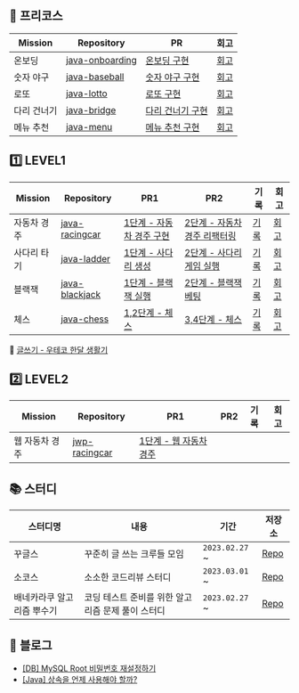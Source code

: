 ## 🍏 프리코스

| Mission | Repository                                                      | PR                                                                          | 회고                                     |
|---------|-----------------------------------------------------------------|-----------------------------------------------------------------------------|----------------------------------------|
| 온보딩     | [java-onboarding](https://github.com/woo-chang/java-onboarding) | [온보딩 구현](https://github.com/woowacourse-precourse/java-onboarding/pull/373) | [회고](https://woo-chang.tistory.com/49) |
| 숫자 야구   | [java-baseball](https://github.com/woo-chang/java-baseball)     | [숫자 야구 구현](https://github.com/woowacourse-precourse/java-baseball/pull/389) | [회고](https://woo-chang.tistory.com/50) |
| 로또      | [java-lotto](https://github.com/woo-chang/java-lotto)           | [로또 구현](https://github.com/woowacourse-precourse/java-lotto/pull/158)       | [회고](https://woo-chang.tistory.com/51) |
| 다리 건너기  | [java-bridge](https://github.com/woo-chang/java-bridge)         | [다리 건너기 구현](https://github.com/woowacourse-precourse/java-bridge/pull/466)  | [회고](https://woo-chang.tistory.com/52) |
| 메뉴 추천   | [java-menu](https://github.com/woo-chang/java-menu)             | [메뉴 추천 구현](https://github.com/woowacourse-precourse/java-menu/pull/155)     | [회고](https://woo-chang.tistory.com/61) |

## 1️⃣ LEVEL1

| Mission | Repository                                                    | PR1                                                                       | PR2                                                                         | 기록                                                                | 회고                                     |
|---------|---------------------------------------------------------------|---------------------------------------------------------------------------|-----------------------------------------------------------------------------|-------------------------------------------------------------------|----------------------------------------|
| 자동차 경주  | [java-racingcar](https://github.com/woo-chang/java-racingcar) | [1단계 - 자동차 경주 구현](https://github.com/woowacourse/java-racingcar/pull/504) | [2단계 - 자동차 경주 리팩터링](https://github.com/woowacourse/java-racingcar/pull/567) | [기록](https://github.com/woo-chang/WIL/tree/main/LEVEL1/racingcar) | [회고](https://woo-chang.tistory.com/63) |
| 사다리 타기  | [java-ladder](https://github.com/woo-chang/java-ladder)       | [1단계 - 사다리 생성](https://github.com/woowacourse/java-ladder/pull/70)        | [2단계 - 사다리 게임 실행](https://github.com/woowacourse/java-ladder/pull/205)      | [기록](https://github.com/woo-chang/WIL/tree/main/LEVEL1/ladder)    | [회고](https://woo-chang.tistory.com/64) |
| 블랙잭     | [java-blackjack](https://github.com/woo-chang/java-blackjack) | [1단계 - 블랙잭 실행](https://github.com/woowacourse/java-blackjack/pull/443)    | [2단계 - 블랙잭 베팅](https://github.com/woowacourse/java-blackjack/pull/494)      | [기록](https://github.com/woo-chang/WIL/tree/main/LEVEL1/blackjack) | [회고](https://woo-chang.tistory.com/68) |
| 체스      | [java-chess](https://github.com/woo-chang/java-chess)         | [1,2단계 - 체스](https://github.com/woowacourse/java-chess/pull/488)          | [3,4단계 - 체스](https://github.com/woowacourse/java-chess/pull/548)            | [기록](https://github.com/woo-chang/WIL/tree/main/LEVEL1/chess)     | [회고](https://woo-chang.tistory.com/69) |

🦋 [글쓰기 - 우테코 한달 생활기](https://github.com/woo-chang/woowa-writing-5)

## 2️⃣ LEVEL2

| Mission  | Repository                                                  | PR1                                                                    | PR2 | 기록 | 회고 |
|----------|-------------------------------------------------------------|------------------------------------------------------------------------|-----|----|----|
| 웹 자동차 경주 | [jwp-racingcar](https://github.com/woo-chang/jwp-racingcar) | [1단계 - 웹 자동차 경주](https://github.com/woowacourse/jwp-racingcar/pull/45) |     |    |    |

## 📚 스터디

| 스터디명           | 내용                           | 기간             | 저장소                                                                        |
|----------------|------------------------------|----------------|----------------------------------------------------------------------------|
| 꾸글스            | 꾸준히 글 쓰는 크루들 모임              | `2023.02.27` ~ | [Repo](https://github.com/woowacourse-study/Gugles)                        |
| 소코스            | 소소한 코드리뷰 스터디                 | `2023.03.01` ~ | [Repo](https://github.com/orgs/woowacourse-code-review-study/repositories) |
| 배네카라쿠 알고리즘 뿌수기 | 코딩 테스트 준비를 위한 알고리즘 문제 풀이 스터디 | `2023.02.27` ~ | [Repo](https://github.com/woowacourse-study/BREAK_BNKLC_ALG)               |

## 📝 블로그

- [[DB] MySQL Root 비밀번호 재설정하기](https://woo-chang.tistory.com/66)
- [[Java] 상속을 언제 사용해야 할까?](https://woo-chang.tistory.com/67)
